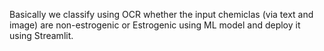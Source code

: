 Basically we classify using OCR whether the input chemiclas (via text and image) are non-estrogenic or Estrogenic using ML model and deploy it using Streamlit.
